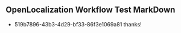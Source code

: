 ## OpenLocalization Workflow Test MarkDown
* 519b7896-43b3-4d29-bf33-86f3e1069a81 thanks!

<!--HONumber=Aug16_HO3-->


